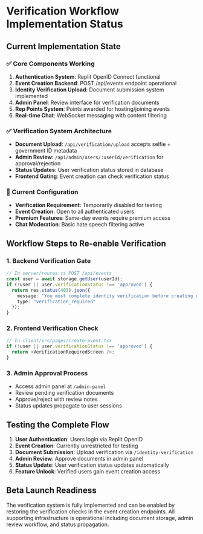 # Verification Workflow Implementation Status

## Current Implementation State

### ✅ Core Components Working
1. **Authentication System**: Replit OpenID Connect functional
2. **Event Creation Backend**: POST /api/events endpoint operational
3. **Identity Verification Upload**: Document submission system implemented
4. **Admin Panel**: Review interface for verification documents
5. **Rep Points System**: Points awarded for hosting/joining events
6. **Real-time Chat**: WebSocket messaging with content filtering

### ✅ Verification System Architecture
- **Document Upload**: `/api/verification/upload` accepts selfie + government ID metadata
- **Admin Review**: `/api/admin/users/:userId/verification` for approval/rejection
- **Status Updates**: User verification status stored in database
- **Frontend Gating**: Event creation can check verification status

### 🔧 Current Configuration
- **Verification Requirement**: Temporarily disabled for testing
- **Event Creation**: Open to all authenticated users
- **Premium Features**: Same-day events require premium access
- **Chat Moderation**: Basic hate speech filtering active

## Workflow Steps to Re-enable Verification

### 1. Backend Verification Gate
```typescript
// In server/routes.ts POST /api/events
const user = await storage.getUser(userId);
if (!user || user.verificationStatus !== 'approved') {
  return res.status(403).json({ 
    message: "You must complete identity verification before creating events.",
    type: "verification_required"
  });
}
```

### 2. Frontend Verification Check
```typescript
// In client/src/pages/create-event.tsx
if (!user || user.verificationStatus !== 'approved') {
  return <VerificationRequiredScreen />;
}
```

### 3. Admin Approval Process
- Access admin panel at `/admin-panel`
- Review pending verification documents
- Approve/reject with review notes
- Status updates propagate to user sessions

## Testing the Complete Flow

1. **User Authentication**: Users login via Replit OpenID
2. **Event Creation**: Currently unrestricted for testing
3. **Document Submission**: Upload verification via `/identity-verification`
4. **Admin Review**: Approve documents in admin panel
5. **Status Update**: User verification status updates automatically
6. **Feature Unlock**: Verified users gain event creation access

## Beta Launch Readiness

The verification system is fully implemented and can be enabled by restoring the verification checks in the event creation endpoints. All supporting infrastructure is operational including document storage, admin review workflow, and status propagation.